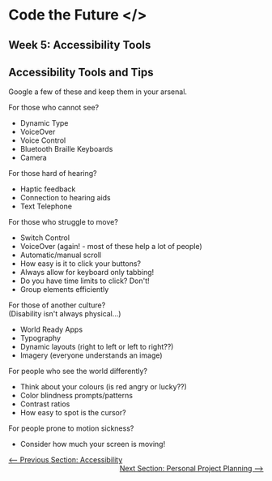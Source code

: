 # Code the Future </>

## Week 5: Accessibility Tools

## Accessibility Tools and Tips

Google a few of these and keep them in your arsenal.

For those who cannot see?
- Dynamic Type
- VoiceOver
- Voice Control
- Bluetooth Braille Keyboards
- Camera

For those hard of hearing?
- Haptic feedback
- Connection to hearing aids
- Text Telephone

For those who struggle to move?
- Switch Control
- VoiceOver (again! - most of these help a lot of people)
- Automatic/manual scroll
- How easy is it to click your buttons?
- Always allow for keyboard only tabbing!
- Do you have time limits to click? Don't!
- Group elements efficiently

For those of another culture?
\
(Disability isn't always physical...)
- World Ready Apps
- Typography
- Dynamic layouts (right to left or left to right??)
- Imagery (everyone understands an image)

For people who see the world differently?
- Think about your colours (is red angry or lucky??)
- Color blindness prompts/patterns
- Contrast ratios
- How easy to spot is the cursor?

For people prone to motion sickness?
- Consider how much your screen is moving!


<div style="width: 100%">
<a href='intro_to_accessibility.md'><-- Previous Section: Accessibility</a>
<div align="right"><a href='project_planning.md'>Next Section: Personal Project Planning --></a></div>
</div>